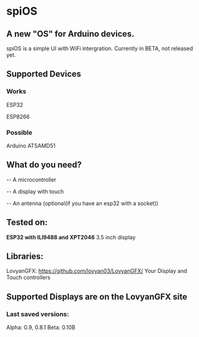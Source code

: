 # spiOS
## A new "OS" for Arduino devices.
spiOS is a simple UI with WiFi intergration.
Currently in BETA, not released yet.
## Supported Devices 
### Works
ESP32 

ESP8266
### Possible
Arduino ATSAMD51
## What do you need?
-- A microcontroller

-- A display with touch

-- An antenna (optional(if you have an esp32 with a socket))
## Tested on:
**ESP32 with ILI9488 and XPT2046**
3.5 inch display

## Libraries:
LovyanGFX: https://github.com/lovyan03/LovyanGFX/
Your Display and Touch controllers

## Supported Displays are on the LovyanGFX site
### Last saved versions:
Alpha: 0.9, 0.8.1
Beta: 0.10B
